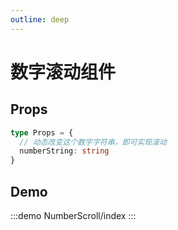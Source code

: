 ```yaml
---
outline: deep
---
```


# 数字滚动组件

## Props

```ts
type Props = {
  // 动态改变这个数字字符串，即可实现滚动
  numberString: string
}
```

## Demo

:::demo
NumberScroll/index
:::
